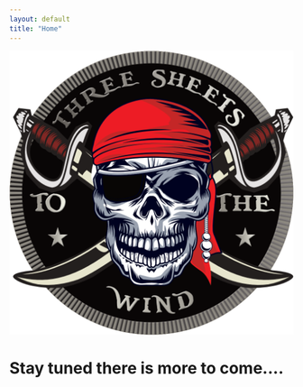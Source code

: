 ```yaml
---
layout: default
title: "Home"
---
```


<div class="py-24 max-w-xl mx-auto text-center">
  <img src="/assets/img/logo_black.png" />
  <h1 class="text-xl mb-12">
    <span class="uppercase font-light">
      Stay tuned there is more to come....
    </span>
  </h1>
</div>